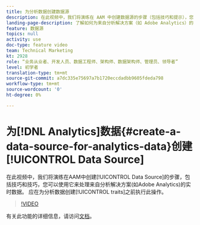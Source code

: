 ```yaml
---
title: 为分析数据创建数据源
description: 在此视频中，我们将演练在 AAM 中创建数据源的步骤（包括技巧和提示），您可以将数据源用于来自分析解决方案（如 Adobe Analytics）的实时数据。这应在为分析数据创建特征之前完成。
landing-page-description: 了解如何为来自分析解决方案（如 Adobe Analytics）的实时数据创建数据源。请在为分析数据创建特征之前执行该操作。
feature: 数据源
topics: null
activity: use
doc-type: feature video
team: Technical Marketing
kt: 2928
role: “业务从业者、开发人员、数据工程师、架构师、数据架构师、管理员、领导者”
level: 初学者
translation-type: tm+mt
source-git-commit: a7dc335e75697a7b1720eccdadbb9605fdeda798
workflow-type: tm+mt
source-wordcount: '0'
ht-degree: 0%

---
```



# 为[!DNL Analytics]数据{#create-a-data-source-for-analytics-data}创建[!UICONTROL Data Source]

在此视频中，我们将演练在AAM中创建[!UICONTROL Data Source]的步骤，包括技巧和技巧，您可以使用它来处理来自分析解决方案(如Adobe Analytics)的实时数据。 应在为分析数据创建[!UICONTROL traits]之前执行此操作。

>[!VIDEO](https://video.tv.adobe.com/v/27329/?quality=12)

有关此功能的详细信息，请访问[文档](https://marketing.adobe.com/resources/help/en_US/aam/c_datasources.html)。
